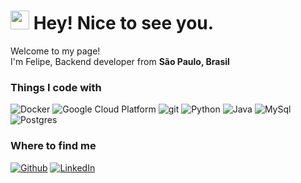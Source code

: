 <h1><img src="https://emojis.slackmojis.com/emojis/images/1531849430/4246/blob-sunglasses.gif?1531849430" width="30"/> Hey! Nice to see you.</h1>


<p>Welcome to my page! </br> I'm Felipe, Backend developer from <b>São Paulo, Brasil</b>
<h3>Things I code with</h3>
<p>
  <img alt="Docker" src="https://img.shields.io/badge/-Docker-46a2f1?style=flat-square&logo=docker&logoColor=white"/>
  <img alt="Google Cloud Platform" src="https://img.shields.io/badge/-Google_Cloud_Platform-1a73e8?style=flat-square&logo=google-cloud&logoColor=white"/>
  <img alt="git" src="https://img.shields.io/badge/-Git-F05032?style=flat-square&logo=git&logoColor=white"/>
  <img alt="Python" src="https://img.shields.io/badge/-Python-d7e05e?style=flat-square&logo=python&logoColor=white"/>
  <img alt="Java" src="https://img.shields.io/badge/-Java-f2781b?style=flat-square&logo=java&logoColor=white"/>
  <img alt="MySql" src="https://img.shields.io/badge/-MySql-5e70e0?style=flat-square&logo=mysql&logoColor=white"/>
  <img alt="Postgres" src="https://img.shields.io/badge/-PostgreSQL-2411f2?style=flat-square&logo=postgresql&logoColor=white"/>
</p>
<h3>Where to find me</h3>
<p><a href="https://github.com/felipexobraga" target="_blank"><img alt="Github" src="https://img.shields.io/badge/GitHub-%2312100E.svg?&style=for-the-badge&logo=Github&logoColor=white" /></a> <a href="https://www.linkedin.com/in/felipe-braga-b8bbab202/" target="_blank"><img alt="LinkedIn" src="https://img.shields.io/badge/linkedin-%230077B5.svg?&style=for-the-badge&logo=linkedin&logoColor=white" /></a>
</p>
